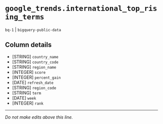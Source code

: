 # `google_trends.international_top_rising_terms`
`bq-1` | `bigquery-public-data`

## Column details
* [STRING]    `country_name`
* [STRING]    `country_code`
* [STRING]    `region_name`
* [INTEGER]   `score`
* [INTEGER]   `percent_gain`
* [DATE]      `refresh_date`
* [STRING]    `region_code`
* [STRING]    `term`
* [DATE]      `week`
* [INTEGER]   `rank`

-------------------------------------------------------------------------------
*Do not make edits above this line.*

